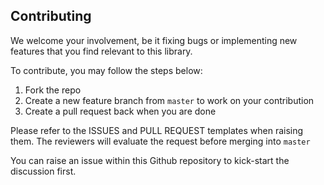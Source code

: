 ## Contributing
We welcome your involvement, be it fixing bugs or implementing new features that you find relevant to this library.

To contribute, you may follow the steps below:
1. Fork the repo
2. Create a new feature branch from `master` to work on your contribution
3. Create a pull request back when you are done

Please refer to the ISSUES and PULL REQUEST templates when raising them. The reviewers will evaluate the request before merging into `master`

You can raise an issue within this Github repository to kick-start the discussion first.